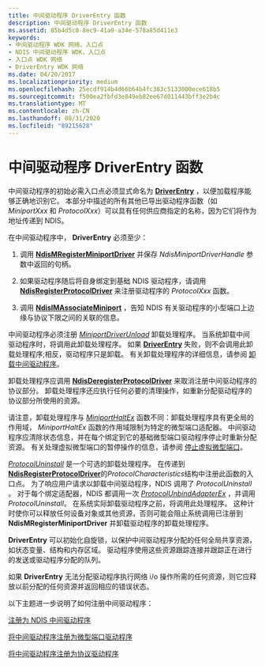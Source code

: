 ```yaml
---
title: 中间驱动程序 DriverEntry 函数
description: 中间驱动程序 DriverEntry 函数
ms.assetid: 85b4d5c0-8ec9-41a9-a34e-578a85d411e3
keywords:
- 中间驱动程序 WDK 网络，入口点
- NDIS 中间驱动程序 WDK，入口点
- 入口点 WDK 网络
- DriverEntry WDK 网络
ms.date: 04/20/2017
ms.localizationpriority: medium
ms.openlocfilehash: 25ecdf914b4d66b64b4fc383c5133000ece618b5
ms.sourcegitcommit: f500ea2fbfd3e849eb82ee67d011443bff3e2b4c
ms.translationtype: MT
ms.contentlocale: zh-CN
ms.lasthandoff: 08/31/2020
ms.locfileid: "89215628"
---
```

# <a name="intermediate-driver-driverentry-function"></a>中间驱动程序 DriverEntry 函数





中间驱动程序的初始必需入口点必须显式命名为 [**DriverEntry**](/windows-hardware/drivers/ddi/wdm/nc-wdm-driver_initialize) ，以便加载程序能够正确地识别它。 本部分中描述的所有其他已导出驱动程序函数（如 *MiniportXxx* 和 *ProtocolXxx*）可以具有任何供应商指定的名称，因为它们将作为地址传递到 NDIS。

在中间驱动程序中， **DriverEntry** 必须至少：

1.  调用 [**NdisMRegisterMiniportDriver**](/windows-hardware/drivers/ddi/ndis/nf-ndis-ndismregisterminiportdriver) 并保存 *NdisMiniportDriverHandle* 参数中返回的句柄。

2.  如果驱动程序随后将自身绑定到基础 NDIS 驱动程序，请调用 [**NdisRegisterProtocolDriver**](/windows-hardware/drivers/ddi/ndis/nf-ndis-ndisregisterprotocoldriver) 来注册驱动程序的 *ProtocolXxx* 函数。

3.  调用 [**NdisIMAssociateMiniport**](/windows-hardware/drivers/ddi/ndis/nf-ndis-ndisimassociateminiport) ，告知 NDIS 有关驱动程序的小型端口上边缘与协议下限之间的关联的信息。

中间驱动程序必须注册 [*MiniportDriverUnload*](/windows-hardware/drivers/ddi/ndis/nc-ndis-miniport_unload) 卸载处理程序。 当系统卸载中间驱动程序时，将调用此卸载处理程序。 如果 [**DriverEntry**](/windows-hardware/drivers/ddi/wdm/nc-wdm-driver_initialize) 失败，则不会调用此卸载处理程序;相反，驱动程序只是卸载。 有关卸载处理程序的详细信息，请参阅 [卸载中间驱动程序](unloading-an-intermediate-driver.md)。

卸载处理程序应调用 [**NdisDeregisterProtocolDriver**](/windows-hardware/drivers/ddi/ndis/nf-ndis-ndisderegisterprotocoldriver) 来取消注册中间驱动程序的协议部分。 卸载处理程序还应执行任何必要的清理操作，如重新分配驱动程序的协议部分所使用的资源。

请注意，卸载处理程序与 [*MiniportHaltEx*](/windows-hardware/drivers/ddi/ndis/nc-ndis-miniport_halt) 函数不同：卸载处理程序具有更全局的作用域， *MiniportHaltEx* 函数的作用域限制为特定的微型端口适配器。 中间驱动程序应清除状态信息，并在每个绑定到它的基础微型端口驱动程序停止时重新分配资源。 有关处理虚拟微型端口的暂停操作的信息，请参阅 [停止虚拟微型端口](halting-a-virtual-miniport.md)。

[*ProtocolUninstall*](/windows-hardware/drivers/ddi/ndis/nc-ndis-protocol_uninstall) 是一个可选的卸载处理程序。 在传递到[**NdisRegisterProtocolDriver**](/windows-hardware/drivers/ddi/ndis/nf-ndis-ndisregisterprotocoldriver)的*ProtocolCharacteristics*结构中注册此函数的入口点。 为了响应用户请求以卸载中间驱动程序，NDIS 调用了 *ProtocolUninstall* 。 对于每个绑定适配器，NDIS 都调用一次 [*ProtocolUnbindAdapterEx*](/windows-hardware/drivers/ddi/ndis/nc-ndis-protocol_unbind_adapter_ex) ，并调用 *ProtocolUninstall*。 在系统实际卸载驱动程序之前，将调用此处理程序。 这种计时使你可以释放任何设备对象或其他资源，否则可能会阻止系统调用已注册到 **NdisMRegisterMiniportDriver** 并卸载驱动程序的卸载处理程序。

**DriverEntry** 可以初始化自旋锁，以保护中间驱动程序分配的任何全局共享资源，如状态变量、结构和内存区域。 驱动程序使用这些资源跟踪连接并跟踪正在进行的发送或驱动程序分配的队列。

如果 **DriverEntry** 无法分配驱动程序执行网络 i/o 操作所需的任何资源，则它应释放以前分配的任何资源并返回相应的错误状态。

以下主题进一步说明了如何注册中间驱动程序：

[注册为 NDIS 中间驱动程序](registering-as-an-ndis-intermediate-driver.md)

[将中间驱动程序注册为微型端口驱动程序](registering-an-intermediate-driver-as-a-miniport-driver.md)

[将中间驱动程序注册为协议驱动程序](registering-an-intermediate-driver-as-a-protocol.md)

 

